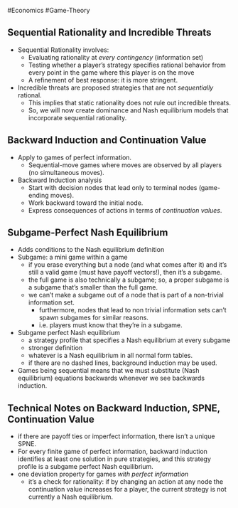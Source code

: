 #Economics #Game-Theory 
## Sequential Rationality and Incredible Threats
- Sequential Rationality involves:
    - Evaluating rationality at _every contingency_ (information set)
    - Testing whether a player’s strategy specifies rational behavior from every point in the game where this player is on the move
    - A refinement of best response: it is more stringent.
- Incredible threats are proposed strategies that are not _sequentially_ rational.
    - This implies that static rationality does not rule out incredible threats.
    - So, we will now create dominance and Nash equilibrium models that incorporate sequential rationality.

## Backward Induction and Continuation Value
- Apply to games of perfect information.
    - Sequential-move games where moves are observed by all players (no simultaneous moves).
- Backward Induction analysis
    - Start with decision nodes that lead only to terminal nodes (game-ending moves).
    - Work backward toward the initial node.
    - Express consequences of actions in terms of _continuation values_.

## Subgame-Perfect Nash Equilibrium
- Adds conditions to the Nash equilibrium definition
- Subgame: a mini game within a game
    - if you erase everything but a node (and what comes after it) and it’s still a valid game (must have payoff vectors!), then it’s a subgame.
    - the full game is also technically a subgame; so, a proper subgame is a subgame that’s smaller than the full game.
    - we can’t make a subgame out of a node that is part of a non-trivial information set.
        - furthermore, nodes that lead to non trivial information sets can’t spawn subgames for similar reasons.
        - i.e. players must know that they’re in a subgame.
- Subgame perfect Nash equilibrium
    - a strategy profile that specifies a Nash equilibrium at every subgame
    - stronger definition
    - whatever is a Nash equilibrium in all normal form tables.
    - if there are no dashed lines, background induction may be used.
- Games being sequential means that we must substitute (Nash equilibrium) equations backwards whenever we see backwards induction.

## Technical Notes on Backward Induction, SPNE, Continuation Value
- if there are payoff ties or imperfect information, there isn’t a unique SPNE.
- For every finite game of perfect information, backward induction identifies at least one solution in pure strategies, and this strategy profile is a subgame perfect Nash equilibrium.
- one deviation property for games _with perfect information_
    - it’s a check for rationality: if by changing an action at any node the continuation value increases for a player, the current strategy is not currently a Nash equilibrium.